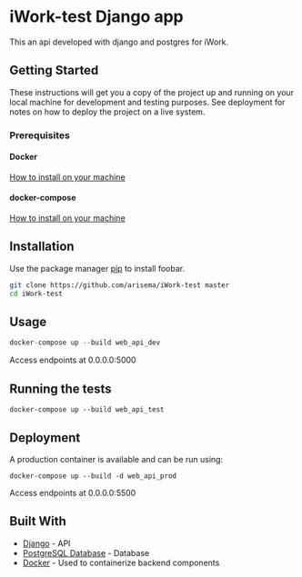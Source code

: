 # iWork-test Django app

This an api developed with django and postgres for iWork.

## Getting Started

These instructions will get you a copy of the project up and running on your local machine for development and testing purposes. See deployment for notes on how to deploy the project on a live system.

### Prerequisites

#### Docker 
[How to install on your machine](https://docs.docker.com/install/)

#### docker-compose 
[How to install on your machine](https://docs.docker.com/compose/install)


## Installation

Use the package manager [pip](https://pip.pypa.io/en/stable/) to install foobar.

```bash
git clone https://github.com/arisema/iWork-test master
cd iWork-test
```

## Usage

```python
docker-compose up --build web_api_dev
```
Access endpoints at 0.0.0.0:5000

## Running the tests

```
docker-compose up --build web_api_test
```

## Deployment

A production container is available and can be run using:

```
docker-compose up --build -d web_api_prod
```
Access endpoints at 0.0.0.0:5500


## Built With

* [Django](https://www.djangoproject.com/) - API
* [PostgreSQL Database](https://www.postgresql.org/docs/12/index.html) - Database
* [Docker](https://www.docker.com/) - Used to containerize backend components
